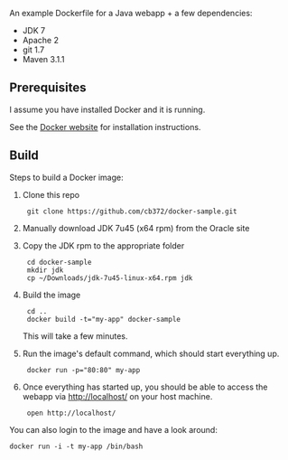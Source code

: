 An example Dockerfile for a Java webapp + a few dependencies:

 * JDK 7
 * Apache 2
 * git 1.7
 * Maven 3.1.1

Prerequisites
-----

I assume you have installed Docker and it is running.

See the [Docker website](http://www.docker.io/gettingstarted/#h_installation) for installation instructions.

Build
-----

Steps to build a Docker image:

1. Clone this repo

        git clone https://github.com/cb372/docker-sample.git

2. Manually download JDK 7u45 (x64 rpm) from the Oracle site

3. Copy the JDK rpm to the appropriate folder

        cd docker-sample
        mkdir jdk
        cp ~/Downloads/jdk-7u45-linux-x64.rpm jdk

4. Build the image

        cd ..
        docker build -t="my-app" docker-sample

    This will take a few minutes.

5. Run the image's default command, which should start everything up.

        docker run -p="80:80" my-app

6. Once everything has started up, you should be able to access the webapp via [http://localhost/](http://localhost/) on your host machine.

        open http://localhost/

You can also login to the image and have a look around:

    docker run -i -t my-app /bin/bash
